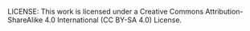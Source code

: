 LICENSE:
This work is licensed under a Creative Commons Attribution-ShareAlike 4.0 International (CC BY-SA 4.0) License.
